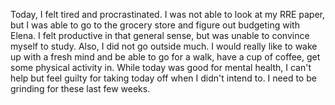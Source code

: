 Today, I felt tired and procrastinated. I was not able to look at my RRE paper, but I was able to go to the grocery store and figure out budgeting with Elena. I felt productive in that general sense, but was unable to convince myself to study. Also, I did not go outside much. I would really like to wake up with a fresh mind and be able to go for a walk, have a cup of coffee, get some physical activity in. While today was good for mental health, I can't help but feel guilty for taking today off when I didn't intend to. I need to be grinding for these last few weeks.